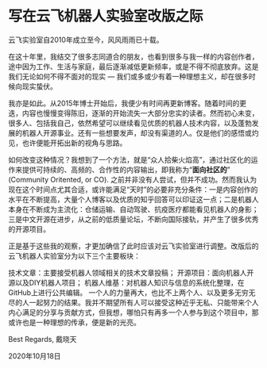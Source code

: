 # 写在云飞机器人实验室改版之际

云飞实验室自2010年成立至今，风风雨雨已十载。

在这十年里，我结交了很多志同道合的朋友，也看到很多与我一样的内容创作者，途中因为工作、生活与家庭，最后逐渐减低更新频率，或是不得不彻底放弃。这是我们无论如何不得不面对的现实 — 我们或多或少有着一种理想主义，却在很多时候向现实蛰伏。

我亦是如此。从2015年博士开始后，我便少有时间再更新博客。随着时间的更迭，内容也慢慢变得陈旧，逐渐的开始流失一大部分忠实的读者。然而初心未变，很多人、包括我自己，依然希望可以继续看见优质的机器人技术内容，以及蓬勃发展的机器人开源事业。还有一些想要发声，却没有渠道的人。仅是他们的感悟或灼见，也许便能开拓出新的视角与思路。

如何改变这种情况？我想到了一个方法，就是“众人拾柴火焰高”，通过社区化的运作来提供可持续的、高频的、合作性的内容输出，即我称为“**面向社区的**” (Community Oritented, or CO). 之前并非没有人尝试，但并不成功。然而我认为现在这个时间点尤其合适，或许能满足“天时”的必要非充分条件：一是内容创作的水平在不断提高，大量个人博客以及优质的知乎回答可以印证这一点；二是机器人本身在不断成为主流化：仓储运输、自动驾驶、抗疫医疗都能看见机器人的身影；三是中文开源在进步，从之前的低质量论坛，不断向国际接轨，并产生了很多优秀的开源项目。

正是基于这些我的观察，才更加确信了此时应该对云飞实验室进行调整。改版后的云飞机器人实验室分为以下三个主要板块：

技术文章：主要接受机器人领域相关的技术文章投稿；
开源项目：面向机器人开源以及DIY机器人项目；
机器人维基：对机器人知识与信息的系统化整理，在GitHub上进行公共编辑。
一个人的力量再大，也比不上两个人、以及更多无穷无尽的人一起努力的结果。我并不期望所有人可以接受这种近乎无私、只能带来个人内心满足的分享与贡献方式，但我想，哪怕只有再多一个人参与到这个项目中，那或许也是一种理想的传承，便是新的光亮。

Best Regards,
戴晓天

2020年10月18日
